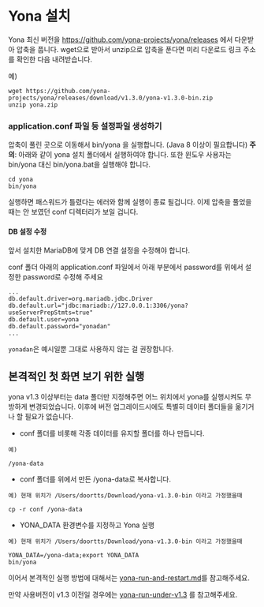 Yona 설치
===

Yona 최신 버전을 https://github.com/yona-projects/yona/releases 에서 다운받아 압축을 풉니다. 
wget으로 받아서 unzip으로 압축을 푼다면 미리 다운로드 링크 주소를 확인한 다음 내려받습니다.

예)

    wget https://github.com/yona-projects/yona/releases/download/v1.3.0/yona-v1.3.0-bin.zip
    unzip yona.zip

### application.conf 파일 등 설정파일 생성하기

압축이 풀린 곳으로 이동해서 bin/yona 을 실행합니다. (Java 8 이상이 필요합니다)
**주의**: 아래와 같이 yona 설치 폴더에서 실행하여야 합니다. 또한 윈도우 사용자는 bin/yona 대신 bin/yona.bat을 실행해야 합니다.

```
cd yona
bin/yona
```

실행하면 패스워드가 틀렸다는 에러와 함께 실행이 종료 될겁니다. 이제 압축을 풀었을때는 안 보였던 conf 디렉터리가 보일 겁니다. 

#### DB 설정 수정

앞서 설치한 MariaDB에 맞게 DB 연결 설정을 수정해야 합니다.

conf 폴더 아래의 application.conf 파일에서 아래 부분에서 password를 위에서 설정한 password로 수정해 주세요
```
...
db.default.driver=org.mariadb.jdbc.Driver
db.default.url="jdbc:mariadb://127.0.0.1:3306/yona?useServerPrepStmts=true"
db.default.user=yona
db.default.password="yonadan"
...
```

`yonadan`은 예시일뿐 그대로 사용하지 않는 걸 권장합니다. 


본격적인 첫 화면 보기 위한 실행
----

yona v1.3 이상부터는 data 폴더만 지정해주면 어느 위치에서 yona를 실행시켜도 무방하게 변경되었습니다. 이후에 버전 업그레이드시에도 특별히 데이터 폴더들을 옮기거나 할 필요가 없습니다.

- conf 폴더를 비롯해 각종 데이터를 유지할 폴더를 하나 만듭니다.
```
예)

/yona-data
```
- conf 폴더를 위에서 만든 /yona-data로 복사합니다.
```
예) 현재 위치가 /Users/doortts/Download/yona-v1.3.0-bin 이라고 가정했을때 

cp -r conf /yona-data
```

- YONA_DATA 환경변수를 지정하고 Yona 실행
```
예) 현재 위치가 /Users/doortts/Download/yona-v1.3.0-bin 이라고 가정했을때 

YONA_DATA=/yona-data;export YONA_DATA
bin/yona
```

이어서 본격적인 실행 방법에 대해서는 [yona-run-and-restart.md](yona-run-and-restart.md)를 참고해주세요.

만약 사용버전이 v1.3 이전일 경우에는 [yona-run-under-v1.3](yona-run-under-v1.3.md) 를 참고해주세요.

